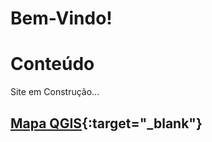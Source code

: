 # Bem-Vindo!


# Conteúdo
Site em Construção...

## [Mapa QGIS](mapa/qgis2web_2020_03_10-09_56_49_255696/index.html){:target="_blank"}